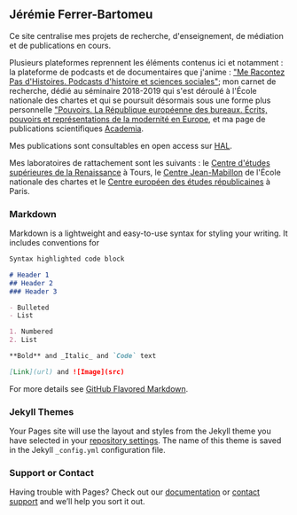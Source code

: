 ## Jérémie Ferrer-Bartomeu

Ce site centralise mes projets de recherche, d'enseignement, de médiation et de publications en cours. 

Plusieurs plateformes reprennent les éléments contenus ici et notamment : la plateforme de podcasts et de documentaires que j'anime :
["Me Racontez Pas d'Histoires. Podcasts d'histoire et sciences sociales"](https://mrpdhistoires.com/); mon carnet de recherche, dédié au séminaire 2018-2019 qui s'est déroulé à l'École nationale des chartes et qui se poursuit désormais sous une forme plus personnelle ["Pouvoirs. La République européenne des bureaux. Écrits, pouvoirs et représentations de la modernité en Europe](https://pouvoirs.hypotheses.org/), et ma page de publications scientifiques [Academia](https://unine.academia.edu/J%C3%A9r%C3%A9mieFerrerBartomeu). 

Mes publications sont consultables en open access sur [HAL](https://cv.archives-ouvertes.fr/jeremie-ferrer-bartomeu).

Mes laboratoires de rattachement sont les suivants : le [Centre d'études supérieures de la Renaissance](https://cesr.cnrs.fr/chercheurs/j%C3%A9r%C3%A9mie-ferrer-bartomeu-0) à Tours, le [Centre Jean-Mabillon](http://www.chartes.psl.eu/fr/jeremie-ferrer-bartomeu) de l'École nationale des chartes et le [Centre européen des études républicaines](http://cedre.univ-psl.fr/presentation/equipe/) à Paris.


### Markdown

Markdown is a lightweight and easy-to-use syntax for styling your writing. It includes conventions for

```markdown
Syntax highlighted code block

# Header 1
## Header 2
### Header 3

- Bulleted
- List

1. Numbered
2. List

**Bold** and _Italic_ and `Code` text

[Link](url) and ![Image](src)
```

For more details see [GitHub Flavored Markdown](https://guides.github.com/features/mastering-markdown/).

### Jekyll Themes

Your Pages site will use the layout and styles from the Jekyll theme you have selected in your [repository settings](https://github.com/ferrerbartomeu/pouvoirs/settings). The name of this theme is saved in the Jekyll `_config.yml` configuration file.

### Support or Contact

Having trouble with Pages? Check out our [documentation](https://docs.github.com/categories/github-pages-basics/) or [contact support](https://support.github.com/contact) and we’ll help you sort it out.
